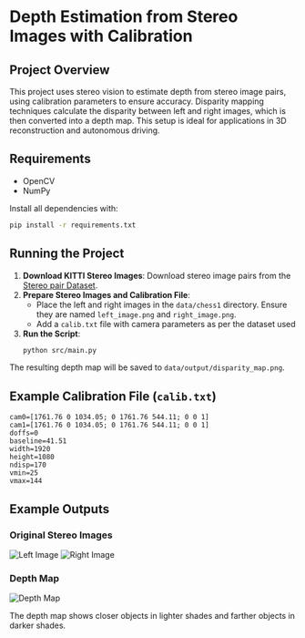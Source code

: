 
# Depth Estimation from Stereo Images with Calibration

## Project Overview
This project uses stereo vision to estimate depth from stereo image pairs, using calibration parameters to ensure accuracy. Disparity mapping techniques calculate the disparity between left and right images, which is then converted into a depth map. This setup is ideal for applications in 3D reconstruction and autonomous driving.

## Requirements
- OpenCV
- NumPy

Install all dependencies with:
```bash
pip install -r requirements.txt
```

## Running the Project

1. **Download KITTI Stereo Images**: Download stereo image pairs from the [Stereo pair Dataset](https://vision.middlebury.edu/stereo/data/scenes2021/).
2. **Prepare Stereo Images and Calibration File**:
   - Place the left and right images in the `data/chess1` directory. Ensure they are named `left_image.png` and `right_image.png`.
   - Add a `calib.txt` file with camera parameters as per the dataset used
3. **Run the Script**:
   ```bash
   python src/main.py
   ```

The resulting depth map will be saved to `data/output/disparity_map.png`.

## Example Calibration File (`calib.txt`)

```plaintext
cam0=[1761.76 0 1034.05; 0 1761.76 544.11; 0 0 1]
cam1=[1761.76 0 1034.05; 0 1761.76 544.11; 0 0 1]
doffs=0
baseline=41.51
width=1920
height=1080
ndisp=170
vmin=25
vmax=144
```

## Example Outputs

### Original Stereo Images
![Left Image](data/chess1/left_image.png) ![Right Image](data/chess1/right_image.png)

### Depth Map
![Depth Map](documentation/disparity_map.png)

The depth map shows closer objects in lighter shades and farther objects in darker shades.
